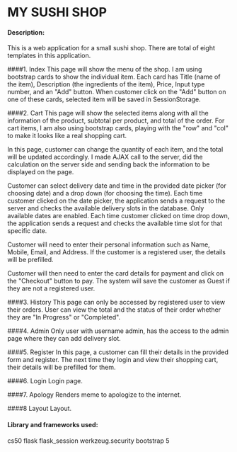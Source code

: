 # MY SUSHI SHOP
#### Description:
This is a web application for a small sushi shop. 
There are total of eight templates in this application.

####1. Index
This page will show the menu of the shop. I am using bootstrap cards to show the individual item. 
Each card has Title (name of the item), Description (the ingredients of the item), Price, Input type number, and an "Add" button.
When customer click on the "Add" button on one of these cards, selected item will be saved in SessionStorage.

####2. Cart
This page will show the selected items along with all the information of the product, subtotal per product, and total of the order.
For cart items, I am also using bootstrap cards, playing with the "row" and "col" to make it looks like a real shopping cart.

In this page, customer can change the quantity of each item, and the total will be updated accordingly. I made AJAX call to the server, did the calculation on the server side and sending back the information to be displayed on the page.

Customer can select delivery date and time in the provided date picker (for choosing date) and a drop down (for choosing the time).
Each time customer clicked on the date picker, the application sends a request to the server and checks the available delivery slots in the database. Only available dates are enabled.
Each time customer clicked on time drop down, the application sends a request and checks the available time slot for that specific date.

Customer will need to enter their personal information such as Name, Mobile, Email, and Address. If the customer is a registered user, the details will be prefilled.

Customer will then need to enter the card details for payment and click on the "Checkout" button to pay. The system will save the customer as Guest if they are not a registered user.

####3. History
This page can only be accessed by registered user to view their orders.
User can view the total and the status of their order whether they are "In Progress" or "Completed".

####4. Admin
Only user with username admin, has the access to the admin page where they can add delivery slot.

####5. Register
In this page, a customer can fill their details in the provided form and register. The next time they login and view their shopping cart, their details will be prefilled for them.

####6. Login
Login page.

####7. Apology
Renders meme to apologize to the internet.

####8 Layout
Layout.

#### Library and frameworks used:
cs50
flask
flask_session
werkzeug.security
bootstrap 5
